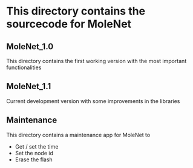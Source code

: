 # This directory contains the sourcecode for MoleNet

## MoleNet_1.0

This directory contains the first working version with the most important
functionalities

## MoleNet_1.1

Current development version with some improvements in the libraries

## Maintenance

This directory contains a maintenance app for MoleNet to
- Get / set the time
- Set the node id
- Erase the flash
